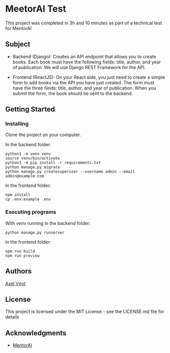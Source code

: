 # MeetorAI Test

This project was completed in 3h and 10 minutes as part of a technical test for MentorAI

## Subject

- Backend (Django): Creates an API endpoint that allows you to create books. Each book must have the following fields: title, author, and year of publication. We will use Django REST Framework for the API.

- Frontend (ReactJS): On your React side, you just need to create a simple form to add books via the API you have just created. The form must have the three fields: title, author, and year of publication. When you submit the form, the book should be sent to the backend.

## Getting Started

### Installing

Clone the project on your computer.

In the backend folder:
```
python3 -m venv venv
source venv/bin/activate
python3 -m pip install -r requirements.txt
python manage.py migrate
python manage.py createsuperuser --username admin --email admin@example.com
```

In the frontend folder:
```
npm install
cp .env.example .env
```

### Executing programs

With venv running in the backend folder:
```
python manage.py runserver
```

In the frontend folder:
```
npm run build
npm run preview
```

## Authors

[Axel Virot](axel.virot@gmail.com)

## License

This project is licensed under the MIT License - see the LICENSE.md file for details

## Acknowledgments

- [MentorAI](https://www.linkedin.com/company/www.mentorai.fr/)
